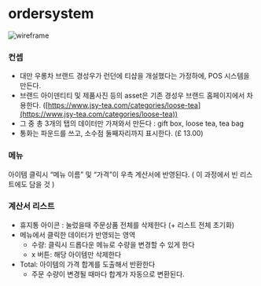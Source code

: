 # ordersystem

![wireframe](https://user-images.githubusercontent.com/62843726/87382982-43885180-c5d3-11ea-9efa-7c77ee14cf68.png)

### 컨셉

- 대만 우롱차 브랜드 경성우가 런던에 티샵을 개설했다는 가정하에, POS 시스템을 만든다.
- 브랜드 아이덴티티 및 제품사진 등의 asset은 기존 경성우 브랜드 홈페이지에서 차용한다. ([https://www.jsy-tea.com/categories/loose-tea](https://www.jsy-tea.com/categories/loose-tea))
- 그 중 총 3개의 탭의 데이터만 가져와서 만든다 : gift box, loose tea, tea bag
- 통화는 파운드를 쓰고, 소수점 둘째자리까지 표시한다. (£ 13.00)

### 메뉴

아이템 클릭시 “메뉴 이름” 및 “가격”이 우측 계산서에 반영된다. ( 이 과정에서 빈 리스트에도 담을 것 )

### 계산서 리스트

- 휴지통 아이콘 : 눌렀을때 주문상품 전체를 삭제한다 (+ 리스트 전체 초기화)
- 메뉴에서 클릭한 데이터가 반영되는 영역
    - 수량: 클릭시 드롭다운 메뉴로 수량을 변경할 수 있게 한다
    - x 버튼: 해당 아이템만 삭제한다
- Total: 아이템의 가격 합계를 도출해서 반환한다
    - 주문 수량이 변경될 때마다 합계가 자동으로 변환된다.
